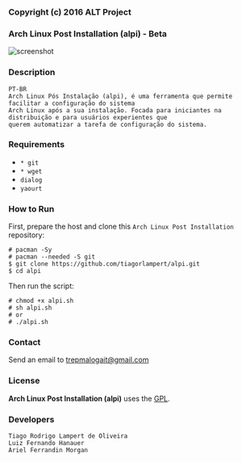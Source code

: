 ### Copyright (c) 2016 ALT Project
### Arch Linux Post Installation (alpi) - Beta

![screenshot](https://github.com/tiagorlampert/alpi/blob/master/screenshot.png)

### Description

```
PT-BR
Arch Linux Pós Instalação (alpi), é uma ferramenta que permite facilitar a configuração do sistema
Arch Linux após a sua instalação. Focada para iniciantes na distribuição e para usuários experientes que
querem automatizar a tarefa de configuração do sistema.
```

### Requirements
 * `* git`
 * `* wget`
 * `dialog`
 * `yaourt`


### How to Run

First, prepare the host and clone this `Arch Linux Post Installation` repository:

```
# pacman -Sy
# pacman --needed -S git
$ git clone https://github.com/tiagorlampert/alpi.git
$ cd alpi
```

Then run the script:

```
# chmod +x alpi.sh
# sh alpi.sh
# or
# ./alpi.sh
```

### Contact

Send an email to trepmalogait@gmail.com

### License

**Arch Linux Post Installation (alpi)** uses the [GPL](LICENSE).

### Developers

```
Tiago Rodrigo Lampert de Oliveira
Luiz Fernando Hanauer
Ariel Ferrandin Morgan
```
